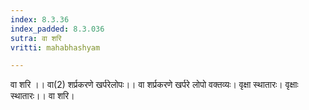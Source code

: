 ```yaml
---
index: 8.3.36
index_padded: 8.3.036
sutra: वा शरि
vritti: mahabhashyam

---
```

 वा शरि ।। वा(2) शर्प्रकरणे खर्परेलोपः।। वा शर्प्रकरणे खर्परे लोपो वक्तव्यः। वृक्षा स्थातारः। वृक्षाः स्थातारः।। वा शरि। 